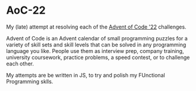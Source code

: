 # AoC-22

My (late) attempt at resolving each of the [Advent of Code '22](https://adventofcode.com/) challenges.

Advent of Code is an Advent calendar of small programming puzzles for a variety of skill sets and skill levels that can be solved in any programming language you like. People use them as interview prep, company training, university coursework, practice problems, a speed contest, or to challenge each other.

My attempts are be written in JS, to try and polish my FUnctional Programming sklls.